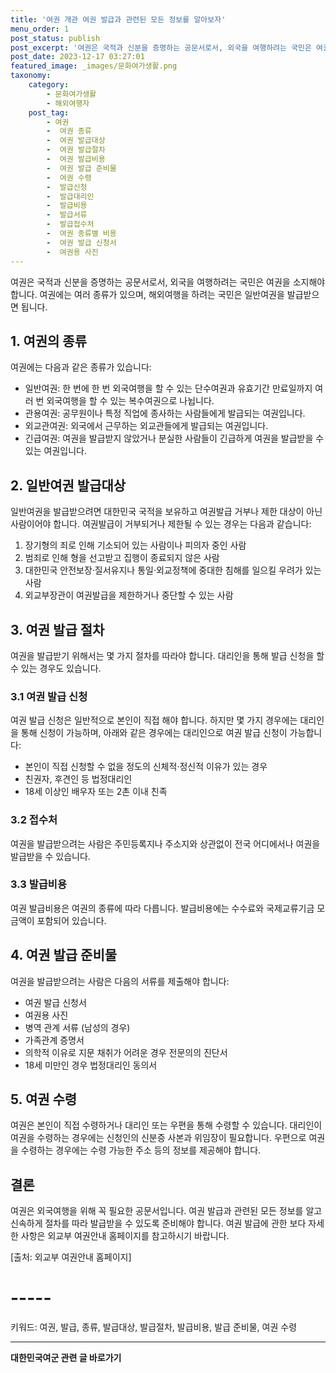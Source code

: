 ```yaml
---
title: '여권 개관 여권 발급과 관련된 모든 정보를 알아보자'
menu_order: 1
post_status: publish
post_excerpt: '여권은 국적과 신분을 증명하는 공문서로서, 외국을 여행하려는 국민은 여권을 소지해야 합니다. 여권에는 여러 종류가 있으며, 해외여행을 하려는 국민은 일반여권을 발급받으면 됩니다.'
post_date: 2023-12-17 03:27:01
featured_image: _images/문화여가생활.png
taxonomy:
    category:
        - 문화여가생활
        - 해외여행자
    post_tag:
        - 여권
        -  여권 종류
        -  여권 발급대상
        -  여권 발급절차
        -  여권 발급비용
        -  여권 발급 준비물
        -  여권 수령
        -  발급신청
        -  발급대리인
        -  발급비용
        -  발급서류
        -  발급접수처
        -  여권 종류별 비용
        -  여권 발급 신청서
        -  여권용 사진
---
```



여권은 국적과 신분을 증명하는 공문서로서, 외국을 여행하려는 국민은 여권을 소지해야 합니다. 여권에는 여러 종류가 있으며, 해외여행을 하려는 국민은 일반여권을 발급받으면 됩니다.

## 1. 여권의 종류

여권에는 다음과 같은 종류가 있습니다:
- 일반여권: 한 번에 한 번 외국여행을 할 수 있는 단수여권과 유효기간 만료일까지 여러 번 외국여행을 할 수 있는 복수여권으로 나뉩니다.
- 관용여권: 공무원이나 특정 직업에 종사하는 사람들에게 발급되는 여권입니다.
- 외교관여권: 외국에서 근무하는 외교관들에게 발급되는 여권입니다.
- 긴급여권: 여권을 발급받지 않았거나 분실한 사람들이 긴급하게 여권을 발급받을 수 있는 여권입니다.

## 2. 일반여권 발급대상

일반여권을 발급받으려면 대한민국 국적을 보유하고 여권발급 거부나 제한 대상이 아닌 사람이어야 합니다. 여권발급이 거부되거나 제한될 수 있는 경우는 다음과 같습니다:
1. 장기형의 죄로 인해 기소되어 있는 사람이나 피의자 중인 사람
2. 범죄로 인해 형을 선고받고 집행이 종료되지 않은 사람
3. 대한민국 안전보장·질서유지나 통일·외교정책에 중대한 침해를 일으킬 우려가 있는 사람
4. 외교부장관이 여권발급을 제한하거나 중단할 수 있는 사람

## 3. 여권 발급 절차

여권을 발급받기 위해서는 몇 가지 절차를 따라야 합니다. 대리인을 통해 발급 신청을 할 수 있는 경우도 있습니다.

### 3.1 여권 발급 신청 

여권 발급 신청은 일반적으로 본인이 직접 해야 합니다. 하지만 몇 가지 경우에는 대리인을 통해 신청이 가능하며, 아래와 같은 경우에는 대리인으로 여권 발급 신청이 가능합니다:
- 본인이 직접 신청할 수 없을 정도의 신체적·정신적 이유가 있는 경우
- 친권자, 후견인 등 법정대리인
- 18세 이상인 배우자 또는 2촌 이내 친족

### 3.2 접수처

여권을 발급받으려는 사람은 주민등록지나 주소지와 상관없이 전국 어디에서나 여권을 발급받을 수 있습니다.

### 3.3 발급비용

여권 발급비용은 여권의 종류에 따라 다릅니다. 발급비용에는 수수료와 국제교류기금 모금액이 포함되어 있습니다.

## 4. 여권 발급 준비물

여권을 발급받으려는 사람은 다음의 서류를 제출해야 합니다:
- 여권 발급 신청서
- 여권용 사진
- 병역 관계 서류 (남성의 경우)
- 가족관계 증명서
- 의학적 이유로 지문 채취가 어려운 경우 전문의의 진단서
- 18세 미만인 경우 법정대리인 동의서

## 5. 여권 수령

여권은 본인이 직접 수령하거나 대리인 또는 우편을 통해 수령할 수 있습니다. 대리인이 여권을 수령하는 경우에는 신청인의 신분증 사본과 위임장이 필요합니다. 우편으로 여권을 수령하는 경우에는 수령 가능한 주소 등의 정보를 제공해야 합니다.

## 결론

여권은 외국여행을 위해 꼭 필요한 공문서입니다. 여권 발급과 관련된 모든 정보를 알고 신속하게 절차를 따라 발급받을 수 있도록 준비해야 합니다. 여권 발급에 관한 보다 자세한 사항은 외교부 여권안내 홈페이지를 참고하시기 바랍니다.

[출처: 외교부 여권안내 홈페이지]

# -----
키워드: 여권, 발급, 종류, 발급대상, 발급절차, 발급비용, 발급 준비물, 여권 수령
<!-- wp:separator -->
<hr class="wp-block-separator has-alpha-channel-opacity"/>
<!-- /wp:separator -->

<!-- wp:group {"backgroundColor":"base","layout":{"type":"constrained"}} -->
<div class="wp-block-group has-base-background-color has-background"><!-- wp:paragraph {"align":"center","fontSize":"medium"} -->
<p class="has-text-align-center has-large-font-size"><strong>대한민국여군 관련 글 바로가기</strong></p>
<!-- /wp:paragraph -->


<!-- wp:latest-posts
{"categories":[{"id":7224,"count":19,"description":"","link":"https://uknowlaw.com/category/%eb%8c%80%ed%95%9c%eb%af%bc%ea%b5%ad%ec%97%ac%ea%b5%b0/","name":"대한민국여군","slug":"대한민국여군","taxonomy":"category","parent":0,"meta":[],"_links":{"self":[{"href":"https://uknowlaw.com/wp-json/wp/v2/categories/7224"}],"collection":[{"href":"https://uknowlaw.com/wp-json/wp/v2/categories"}],"about":[{"href":"https://uknowlaw.com/wp-json/wp/v2/taxonomies/category"}],"wp:post_type":[{"href":"https://uknowlaw.com/wp-json/wp/v2/posts?categories=7224"}],"curies":[{"name":"wp","href":"https://api.w.org/{rel}","templated":true}]}}],"postsToShow":100,"excerptLength":28,"postLayout":"grid","columns":2,"featuredImageAlign":"left","featuredImageSizeSlug":"large","fontSize":"small"} /--></div>
<!-- /wp:group -->